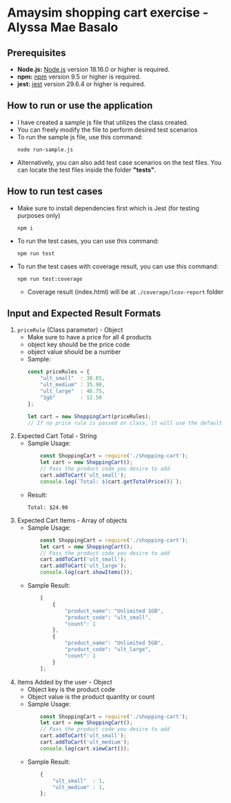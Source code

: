 # Amaysim shopping cart exercise - Alyssa Mae Basalo

## Prerequisites
- **Node.js:** [Node.js](https://nodejs.org/) version 18.16.0 or higher is required.
- **npm:** [npm](https://www.npmjs.com/) version 9.5 or higher is required.
- **jest:** [jest](https://github.com/jestjs/jest) version 29.6.4 or higher is required.

## How to run or use the application
- I have created a sample js file that utilizes the class created. 
- You can freely modify the file to perform desired test scenarios
- To run the sample js file, use this command:
    ```
    node run-sample.js
    ```
-  Alternatively, you can also add test case scenarios on the test files. You can locate the test files inside the folder **"tests"**.

## How to run test cases
- Make sure to install dependencies first which is Jest (for testing purposes only)
    ```
    npm i
    ```
- To run the test cases, you can use this command:
    ```
    npm run test
    ```
- To run the test cases with coverage result,  you can use this command:
    ```
    npm run test:coverage
    ```
    - Coverage result (index.html) will be at `./coverage/lcov-report` folder

## Input and Expected Result Formats
1. `priceRule` (Class parameter) - Object
    - Make sure to have a price for all 4 products
    - object key should be the price code
    - object value should be a number
    - Sample:
        ```javascript
        const priceRules = {
            "ult_small"  : 30.65,
            "ult_medium" : 35.90,
            "ult_large"  : 46.75,
            "1gb"        : 12.50
        };

        let cart = new ShoppingCart(priceRules);
        // If no price rule is passed on class, it will use the default price object declared in `shopping-cart-constants.js`
        ```
2. Expected Cart Total - String
    - Sample Usage:
        ```javascript
            const ShoppingCart = require('./shopping-cart');
            let cart = new ShoppingCart();
            // Pass the product code you desire to add
            cart.addToCart('ult_small');
            console.log(`Total: ${cart.getTotalPrice()}`);
        ```
    - Result:
        ```
        Total: $24.90
        ```
3. Expected Cart Items - Array of objects
    - Sample Usage:
        ```javascript
            const ShoppingCart = require('./shopping-cart');
            let cart = new ShoppingCart();
            // Pass the product code you desire to add
            cart.addToCart('ult_small');
            cart.addToCart('ult_large');
            console.log(cart.showItems());
        ```
    - Sample Result:
        ```javascript
            [
                {
                    "product_name": "Unlimited 1GB",
                    "product_code": "ult_small",
                    "count": 1
                },
                {
                    "product_name": "Unlimited 5GB",
                    "product_code": "ult_large",
                    "count": 1
                }
            ];
        ```
4. Items Added by the user - Object
    - Object key is the product code
    - Object value is the product quantity or count
    - Sample Usage:
        ```javascript
            const ShoppingCart = require('./shopping-cart');
            let cart = new ShoppingCart();
            // Pass the product code you desire to add
            cart.addToCart('ult_small');
            cart.addToCart('ult_medium');
            console.log(cart.viewCart());
        ```
    - Sample Result:
        ```javascript
            {
                "ult_small"  : 1,
                "ult_medium" : 1,
            };
        ```

